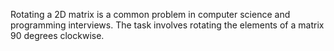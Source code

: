 Rotating a 2D matrix is a common problem in computer science and programming interviews. The task involves rotating the elements of a matrix 90 degrees clockwise.

